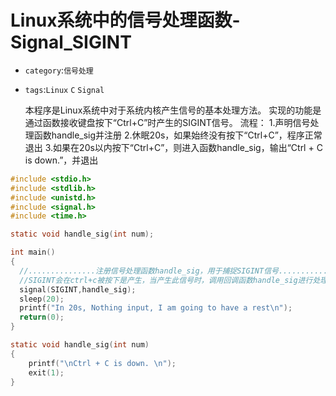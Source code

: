 # Linux系统中的信号处理函数-Signal_SIGINT
* `category`:`信号处理`
* `tags`:`Linux` `C` `Signal`

    本程序是Linux系统中对于系统内核产生信号的基本处理方法。
    实现的功能是通过函数接收键盘按下“Ctrl+C”时产生的SIGINT信号。
    流程：
    1.声明信号处理函数handle_sig并注册
    2.休眠20s，如果始终没有按下“Ctrl+C”，程序正常退出
    3.如果在20s以内按下“Ctrl+C”，则进入函数handle_sig，输出“Ctrl + C is down.”，并退出
    
```C
#include <stdio.h>
#include <stdlib.h>
#include <unistd.h>
#include <signal.h>
#include <time.h>

static void handle_sig(int num);

int main()
{
  //...............注册信号处理函数handle_sig，用于捕捉SIGINT信号......................//
  //SIGINT会在ctrl+c被按下是产生，当产生此信号时，调用回调函数handle_sig进行处理，使程序正常退出。
  signal(SIGINT,handle_sig);
  sleep(20);
  printf("In 20s, Nothing input, I am going to have a rest\n");
  return(0);
}

static void handle_sig(int num)
{
	printf("\nCtrl + C is down. \n");
	exit(1);
}
```
